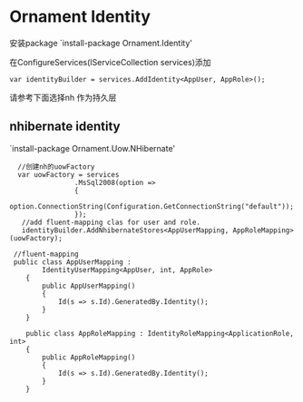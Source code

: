# Ornament Identity #
安装package
`install-package Ornament.Identity'

在ConfigureServices(IServiceCollection services)添加

`var identityBuilder = services.AddIdentity<AppUser, AppRole>();`

请参考下面选择nh 作为持久层
## nhibernate identity ##

`install-package Ornament.Uow.NHibernate'
```
  //创建nh的uowFactory
  var uowFactory = services
                .MsSql2008(option =>
                {
                    option.ConnectionString(Configuration.GetConnectionString("default"));
                });
   //add fluent-mapping clas for user and role.
   identityBuilder.AddNhibernateStores<AppUserMapping, AppRoleMapping>(uowFactory);
```
```
 //fluent-mapping
 public class AppUserMapping :
        IdentityUserMapping<AppUser, int, AppRole>
    {
        public AppUserMapping()
        {
            Id(s => s.Id).GeneratedBy.Identity();
        }
    }

    public class AppRoleMapping : IdentityRoleMapping<ApplicationRole, int>
    {
        public AppRoleMapping()
        {
            Id(s => s.Id).GeneratedBy.Identity();
        }
    }
```